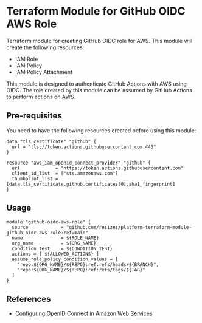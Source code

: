 # Terraform Module for GitHub OIDC AWS Role

Terraform module for creating GitHub OIDC role for AWS. This module will create the following resources:

- IAM Role
- IAM Policy
- IAM Policy Attachment

This module is designed to authenticate GitHub Actions with AWS using OIDC. The role created by this module can be assumed by GitHub Actions to perform actions on AWS.

## Pre-requisites

You need to have the following resources created before using this module:

```hcl
data "tls_certificate" "github" {
  url = "tls://token.actions.githubusercontent.com:443"
}

resource "aws_iam_openid_connect_provider" "github" {
  url             = "https://token.actions.githubusercontent.com"
  client_id_list  = ["sts.amazonaws.com"]
  thumbprint_list = [data.tls_certificate.github.certificates[0].sha1_fingerprint]
}
```

## Usage

```hcl
module "github-oidc-aws-role" {
  source            = "github.com/resizes/platform-terraform-module-github-oidc-aws-role?ref=main"
  name              = ${ROLE_NAME}
  org_name          = ${ORG_NAME}
  condition_test    = ${CONDITION_TEST}
  actions = [ ${ALLOWED_ACTIONS} ]
  assume_role_policy_condition_values = [
    "repo:${ORG_NAME}/${REPO}:ref:refs/heads/${BRANCH}",
    "repo:${ORG_NAME}/${REPO}:ref:refs/tags/${TAG}"
  ]
}
```

## References

- [Configuring OpenID Connect in Amazon Web Services](https://docs.github.com/en/actions/deployment/security-hardening-your-deployments/configuring-openid-connect-in-amazon-web-services)